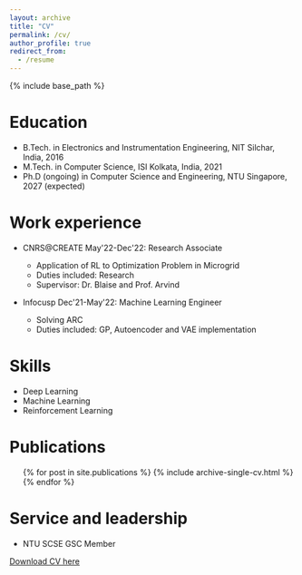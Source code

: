 ```yaml
---
layout: archive
title: "CV"
permalink: /cv/
author_profile: true
redirect_from:
  - /resume
---
```


{% include base_path %}

Education
======
* B.Tech. in Electronics and Instrumentation Engineering, NIT Silchar, India, 2016
* M.Tech. in Computer Science, ISI Kolkata, India, 2021
* Ph.D (ongoing) in Computer Science and Engineering, NTU Singapore, 2027 (expected)

Work experience
======
* CNRS@CREATE May'22-Dec'22: Research Associate
  * Application of RL to Optimization Problem in Microgrid
  * Duties included: Research
  * Supervisor: Dr. Blaise and Prof. Arvind

* Infocusp Dec'21-May'22: Machine Learning Engineer
  * Solving ARC
  * Duties included: GP, Autoencoder and VAE implementation
  
Skills
======
* Deep Learning
* Machine Learning
* Reinforcement Learning

Publications
======
  <ul>{% for post in site.publications %}
    {% include archive-single-cv.html %}
  {% endfor %}</ul>
  
<!-- Talks
======
  <ul>{% for post in site.talks %}
    {% include archive-single-talk-cv.html %}
  {% endfor %}</ul>
  
Teaching
======
  <ul>{% for post in site.teaching %}
    {% include archive-single-cv.html %}
  {% endfor %}</ul> -->
  
Service and leadership
======
* NTU SCSE GSC Member

[Download CV here](http://subratpp.github.io/files/cv.pdf)
